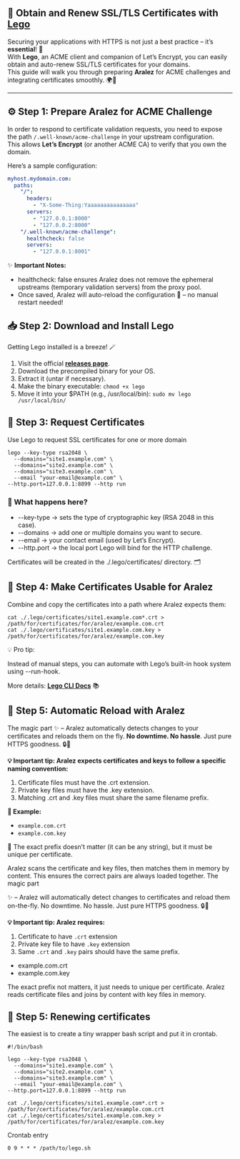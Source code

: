 ## 🔐 Obtain and Renew SSL/TLS Certificates with [**Lego**](https://go-acme.github.io/lego/)

Securing your applications with HTTPS is not just a best practice – it’s **essential**! 🚀  
With **Lego**, an ACME client and companion of Let’s Encrypt, you can easily obtain and auto-renew SSL/TLS certificates for your domains.  
This guide will walk you through preparing **Aralez** for ACME challenges and integrating certificates smoothly. 🌍🔑

---

## ⚙️ Step 1: Prepare Aralez for ACME Challenge

In order to respond to certificate validation requests, you need to expose the path `/.well-known/acme-challenge` in your upstream configuration.  
This allows **Let’s Encrypt** (or another ACME CA) to verify that you own the domain.  

Here’s a sample configuration:  

```yaml
myhost.mydomain.com:
  paths:
    "/":
      headers:
        - "X-Some-Thing:Yaaaaaaaaaaaaaaa"
      servers:
        - "127.0.0.1:8000"
        - "127.0.0.2:8000"
    "/.well-known/acme-challenge":
      healthcheck: false
      servers:
        - "127.0.0.1:8001"
```
✨ **Important Notes:**

* healthcheck: false ensures Aralez does not remove the ephemeral upstreams (temporary validation servers) from the proxy pool.
* Once saved, Aralez will auto-reload the configuration 🔄 – no manual restart needed!

## 📥 Step 2: Download and Install Lego

Getting Lego installed is a breeze! 🪄

1. Visit the official [**releases page**](https://github.com/go-acme/lego/releases).
2. Download the precompiled binary for your OS.
3. Extract it (untar if necessary).
4. Make the binary executable: `chmod +x lego`
5. Move it into your $PATH (e.g., /usr/local/bin): `sudo mv lego /usr/local/bin/`

## 📜 Step 3: Request Certificates

Use Lego to request SSL certificates for one or more domain
```shell
lego --key-type rsa2048 \
  --domains="site1.example.com" \
  --domains="site2.example.com" \
  --domains="site3.example.com" \
  --email "your-email@example.com" \
--http.port=127.0.0.1:8899 --http run
```

### 🔎 What happens here?
* --key-type → sets the type of cryptographic key (RSA 2048 in this case).
* --domains → add one or multiple domains you want to secure.
* --email → your contact email (used by Let’s Encrypt).
* --http.port → the local port Lego will bind for the HTTP challenge.

Certificates will be created in the ./.lego/certificates/ directory. 🗂️

## 🔗 Step 4: Make Certificates Usable for Aralez

Combine and copy the certificates into a path where Aralez expects them:
```shell
cat ./.lego/certificates/site1.example.com*.crt > /path/for/certificates/for/aralez/example.com.crt
cat ./.lego/certificates/site1.example.com.key > /path/for/certificates/for/aralez/example.com.key
```
💡 Pro tip:

Instead of manual steps, you can automate with Lego’s built-in hook system using --run-hook.

More details: [**Lego CLI Docs**](https://go-acme.github.io/lego/usage/cli/obtain-a-certificate/index.html) 📚

## 🎉 Step 5: Automatic Reload with Aralez

The magic part ✨ – Aralez automatically detects changes to your certificates and reloads them on the fly.
**No downtime. No hassle**. Just pure HTTPS goodness. 🔒🚀

**💡 Important tip: Aralez expects certificates and keys to follow a specific naming convention:**

1. Certificate files must have the .crt extension.
2. Private key files must have the .key extension.
3. Matching .crt and .key files must share the same filename prefix.

**📂 Example:**

* `example.com.crt`
* `example.com.key`

🔎 The exact prefix doesn’t matter (it can be any string), but it must be unique per certificate.

Aralez scans the certificate and key files, then matches them in memory by content. This ensures the correct pairs are always loaded together.
The magic part 

✨ – Aralez will automatically detect changes to certificates and reload them on-the-fly.
No downtime. No hassle. Just pure HTTPS goodness. 🔒🚀

**💡 Important tip: Aralez requires:**

1. Certificate to have `.crt` extension 
2. Private key file to have `.key` extension
3. Same `.crt` and `.key` pairs should have the same prefix.   

  * example.com.crt
  * example.com.key
   
The exact prefix not matters, it just needs to unique per certificate. Aralez reads certificate files and joins by content with key files in memory. 

## 📜 Step 5: Renewing certificates

The easiest is to create a tiny wrapper bash script and put it in crontab.

```shell
#!/bin/bash

lego --key-type rsa2048 \
  --domains="site1.example.com" \
  --domains="site2.example.com" \
  --domains="site3.example.com" \
  --email "your-email@example.com" \
--http.port=127.0.0.1:8899 --http run

cat ./.lego/certificates/site1.example.com*.crt > /path/for/certificates/for/aralez/example.com.crt
cat ./.lego/certificates/site1.example.com.key > /path/for/certificates/for/aralez/example.com.key
```

Crontab entry 

```shell
0 9 * * * /path/to/lego.sh
```